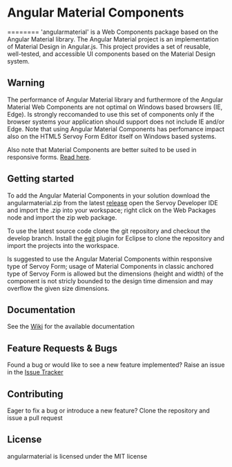 # Angular Material Components
========
'angularmaterial' is a Web Components package based on the Angular Material library. The Angular Material project is an implementation of Material Design in Angular.js. This project provides a set of reusable, well-tested, and accessible UI components based on the Material Design system. 


Warning
-------------
The performance of Angular Material library and furthermore of the Angular Material Web Components are not optimal on Windows based browsers (IE, Edge). Is strongly reccomanded to use this set of components only if the browser systems your application should support does not include IE and/or Edge.
Note that using Angular Material Components has perfomance impact also on the HTML5 Servoy Form Editor itself on Windows based systems.

Also note that Material Components are better suited to be used in responsive forms. [Read here](https://github.com/Servoy/angularmaterial/wiki#material-components-and-form-designer).

Getting started
-------------
To add the Angular Material Components in your solution download the angularmaterial.zip from the latest [release](https://github.com/Servoy/angularmaterial/releases) open the Servoy Developer IDE and import the .zip into your workspace; right click on the Web Packages node and import the zip web package.

To use the latest source code clone the git repository and checkout the develop branch. Install the [egit](http://www.eclipse.org/egit/download/) plugin for Eclipse to clone the repository and import the projects into the workspace.

Is suggested to use the Angular Material Components within responsive type of Servoy Form; usage of Material Components in classic anchored type of Servoy Form is allowed but the dimensions (height and width) of the component is not stricly bounded to the design time dimension and may overflow the given size dimensions. 


Documentation
-------------
See the [Wiki](https://github.com/Servoy/angularmaterial/wiki) for the available documentation


Feature Requests & Bugs
-----------------------
Found a bug or would like to see a new feature implemented? Raise an issue in the [Issue Tracker](https://github.com/Servoy/angularmaterial/issues)


Contributing
-------------
Eager to fix a bug or introduce a new feature? Clone the repository and issue a pull request


License
-------
angularmaterial is licensed under the MIT license
